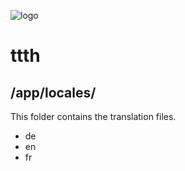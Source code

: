 ![logo](https://raw.githubusercontent.com/yafp/ttth/master/.github/logo/128x128.png)

# ttth

## /app/locales/

This folder contains the translation files.

* de
* en
* fr
